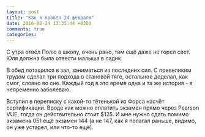 ```yaml
---
layout: post
title: "Как я провёл 24 февраля"
date: 2016-02-24 13:35:44 +0300
comments: true
categories: 
---
```

С утра отвёл Полю в школу, очень рано, там ещё даже не горел свет. Юля должна была отвести малыша в садик.

В обед потащился в зал, заниматься из последних сил. С превеликим трудом сделал три подхода в становой тяге, остальное доделал, как смог, словно во сне. Каждый год в это время одна и та же история - я непременно заболеваю.

Вступил в переписку с какой-то тётенькой из Форса насчёт сертификации. Вроде как можно оплатить экзамен прямо через Pearson VUE, тогда он действительно стоит $125. И мне нужно сдать помимо экзамена 051 ещё экзамен 144 (а не 147, как я полагал раньше, видимо, он уже устарел, или что-то ещё). 